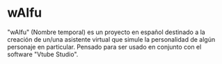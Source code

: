 # wAIfu
"wAIfu" (Nombre temporal) es un proyecto en español destinado a la creación de un/una asistente virtual que simule la personalidad de algún personaje en particular. Pensado para ser usado en conjunto con el software "Vtube Studio". 
